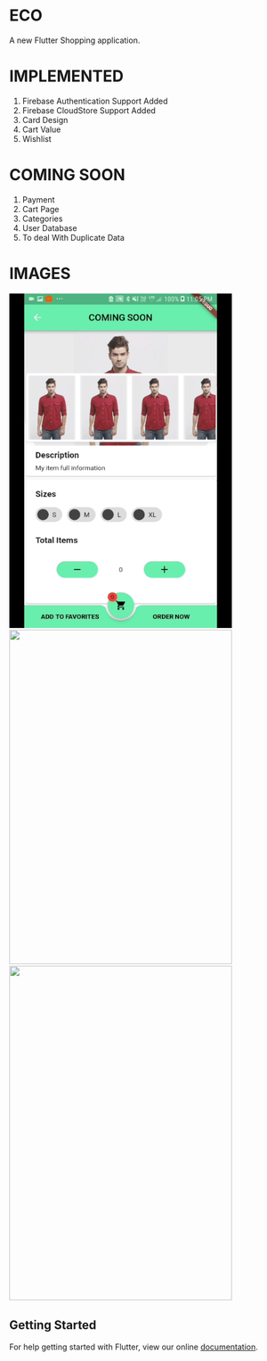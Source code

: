 # ECO

A new Flutter Shopping application.

# IMPLEMENTED

1. Firebase Authentication Support Added
2. Firebase CloudStore Support Added
3. Card Design
4. Cart Value
5. Wishlist

# COMING SOON

1. Payment 
2. Cart Page 
3. Categories
4. User Database
5. To deal With Duplicate Data

# IMAGES

<img src = "images/ezgif.com-video-to-gif (1).gif" width = "400" height = "600"/>

<img src = "Screenshot_20180921-134016" width = "400" height = "600"/>

<img src = "Screenshot_20180921-134102" width = "400" height = "600"/>

## Getting Started

For help getting started with Flutter, view our online
[documentation](https://flutter.io/).
